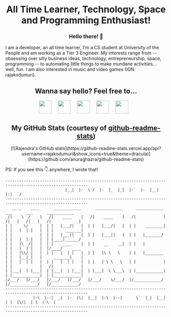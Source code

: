 <!--
----------------------------------------------------------------------------------------------------------
                          |__|  |-  \ /  |-  |_  |_|  |-`  |-  |__|      |:|  `/                          
----------------------------------------------------------------------------------------------------------
   ____    ____      ____________      ____________      ____________      ___      ___      ____________ 
 /|    \  /    |   /|    ____    |   /|    ____    |   /|            |   /|   |   /|   |   /|            |
| |     \/     |  | |   |___/|   |  | |   |___/|   |  | |    ________|  | |   |  | |   |  | |     _______|
| |            |  | |   |___||   |  | |   |___||   |  | |   |_______/   | |   |  | |   |  | |____|______/ 
| |   |\  /|   |  | |    ____    |  | |    __    __|  | |   |           | |   |  | |   |  |/____/    ____ 
| |   |\\/ |   |  | |   |  | |   |  | |   |\ \   \    | |   |________   | |   |__|_|   |     _______|    |
| |   |  | |   |  | |   |  | |   |  | |   | \ \   \   | |            |  | |            |   /|            |
| |___|  | |___|  | |___|  | |___|  | |___|  \ \___\  | |____________|  | |____________|  | |____________|
|/___/   |/___/   |/___/   |/___/   |/___/    \/___/  |/____________/   |/____________/   |/____________/ 
----------------------------------------------------------------------------------------------------------
            |-\  |--|  _|  |-  |\|  |__|  |-\  |--|      \`  |_|  |__|  | |  |\/|  | |  |-\  |            
----------------------------------------------------------------------------------------------------------
-->

# <div align=center>All Time Learner, Technology, Space and Programming Enthusiast!</div>
### <div align=center>Hello there! 👋<div>

I am a developer, an all time learner, I'm a CS student at University of the People and am working as a Tier 3 Engineer. My interests range from -- obsessing over silly business ideas, technology, entrepreneurship, space, programming -- to automating little things to make mundane activities... well, fun. I am also interested in music and video games (IGN: rajakodumuri).

## <div align=center>Wanna say hello? Feel free to...</div>

<div align=center>
  <a href='mailto:rajakodumuri@gmail.com'><img src='https://image.flaticon.com/icons/png/512/732/732200.png' width='40'/></a>&nbsp;&nbsp;&nbsp;&nbsp;
  <a href='https://www.facebook.com/rajakodumuri'><img src='https://image.flaticon.com/icons/png/512/733/733547.png' width='40'/></a>&nbsp;&nbsp;&nbsp;&nbsp;
  <a href='https://www.twitter.com/rajakodumuri'><img src='https://image.flaticon.com/icons/png/512/733/733579.png' width='40'/></a>&nbsp;&nbsp;&nbsp;&nbsp;
  <a href='https://www.linkedin.com/in/rajakodumuri'><img src='https://image.flaticon.com/icons/png/512/174/174857.png' width='40'/></a>&nbsp;&nbsp;&nbsp;&nbsp;
  <a href='https://t.me/rajakodumuri'><img src='https://image.flaticon.com/icons/png/512/2111/2111646.png' width='40'/></a>&nbsp;&nbsp;&nbsp;&nbsp;
</div>

## <div align=center>My GitHub Stats (courtesy of [github-readme-stats](https://github.com/anuraghazra/github-readme-stats))</div>
<div align=center>
  [![Rajendra's GitHub stats](https://github-readme-stats.vercel.app/api?username=rajakodumuri&show_icons=true&theme=dracula)](https://github.com/anuraghazra/github-readme-stats)
</div>

<!-- ## <div align=center>Details about my work</div>

- 🔭 I’m currently working on ...
- 🌱 I’m currently learning ...
- ⚡ Fun fact: ... -->

PS: If you see this 👇 anywhere, I wrote that!
```
----------------------------------------------------------------------------------------------------------
                          |__|  |-  \ /  |-  |_  |_|  |-`  |-  |__|      |:|  `/                          
----------------------------------------------------------------------------------------------------------
   ____    ____      ____________      ____________      ____________      ___      ___      ____________ 
 /|    \  /    |   /|    ____    |   /|    ____    |   /|            |   /|   |   /|   |   /|            |
| |     \/     |  | |   |___/|   |  | |   |___/|   |  | |    ________|  | |   |  | |   |  | |     _______|
| |            |  | |   |___||   |  | |   |___||   |  | |   |_______/   | |   |  | |   |  | |____|______/ 
| |   |\  /|   |  | |    ____    |  | |    __    __|  | |   |           | |   |  | |   |  |/____/    ____ 
| |   |\\/ |   |  | |   |  | |   |  | |   |\ \   \    | |   |________   | |   |__|_|   |     _______|    |
| |   |  | |   |  | |   |  | |   |  | |   | \ \   \   | |            |  | |            |   /|            |
| |___|  | |___|  | |___|  | |___|  | |___|  \ \___\  | |____________|  | |____________|  | |____________|
|/___/   |/___/   |/___/   |/___/   |/___/    \/___/  |/____________/   |/____________/   |/____________/ 
----------------------------------------------------------------------------------------------------------
            |-\  |--|  _|  |-  |\|  |__|  |-\  |--|      \`  |_|  |__|  | |  |\/|  | |  |-\  |            
----------------------------------------------------------------------------------------------------------
```

